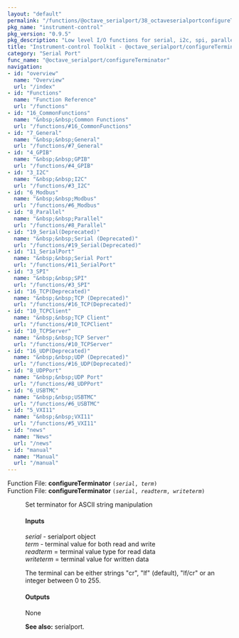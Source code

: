 ```yaml
---
layout: "default"
permalink: "/functions/@octave_serialport/38_octaveserialportconfigureTerminator/"
pkg_name: "instrument-control"
pkg_version: "0.9.5"
pkg_description: "Low level I/O functions for serial, i2c, spi, parallel, tcp, gpib, modbus, vxi11, udp and usbtmc interfaces."
title: "Instrument-control Toolkit - @octave_serialport/configureTerminator"
category: "Serial Port"
func_name: "@octave_serialport/configureTerminator"
navigation:
- id: "overview"
  name: "Overview"
  url: "/index"
- id: "Functions"
  name: "Function Reference"
  url: "/functions"
- id: "16_CommonFunctions"
  name: "&nbsp;&nbsp;Common Functions"
  url: "/functions/#16_CommonFunctions"
- id: "7_General"
  name: "&nbsp;&nbsp;General"
  url: "/functions/#7_General"
- id: "4_GPIB"
  name: "&nbsp;&nbsp;GPIB"
  url: "/functions/#4_GPIB"
- id: "3_I2C"
  name: "&nbsp;&nbsp;I2C"
  url: "/functions/#3_I2C"
- id: "6_Modbus"
  name: "&nbsp;&nbsp;Modbus"
  url: "/functions/#6_Modbus"
- id: "8_Parallel"
  name: "&nbsp;&nbsp;Parallel"
  url: "/functions/#8_Parallel"
- id: "19_Serial(Deprecated)"
  name: "&nbsp;&nbsp;Serial (Deprecated)"
  url: "/functions/#19_Serial(Deprecated)"
- id: "11_SerialPort"
  name: "&nbsp;&nbsp;Serial Port"
  url: "/functions/#11_SerialPort"
- id: "3_SPI"
  name: "&nbsp;&nbsp;SPI"
  url: "/functions/#3_SPI"
- id: "16_TCP(Deprecated)"
  name: "&nbsp;&nbsp;TCP (Deprecated)"
  url: "/functions/#16_TCP(Deprecated)"
- id: "10_TCPClient"
  name: "&nbsp;&nbsp;TCP Client"
  url: "/functions/#10_TCPClient"
- id: "10_TCPServer"
  name: "&nbsp;&nbsp;TCP Server"
  url: "/functions/#10_TCPServer"
- id: "16_UDP(Deprecated)"
  name: "&nbsp;&nbsp;UDP (Deprecated)"
  url: "/functions/#16_UDP(Deprecated)"
- id: "8_UDPPort"
  name: "&nbsp;&nbsp;UDP Port"
  url: "/functions/#8_UDPPort"
- id: "6_USBTMC"
  name: "&nbsp;&nbsp;USBTMC"
  url: "/functions/#6_USBTMC"
- id: "5_VXI11"
  name: "&nbsp;&nbsp;VXI11"
  url: "/functions/#5_VXI11"
- id: "news"
  name: "News"
  url: "/news"
- id: "manual"
  name: "Manual"
  url: "/manual"
---
```

<dl class="first-deftypefn">
<dt class="deftypefn" id="index-configureTerminator"><span class="category-def">Function File: </span><span><strong class="def-name">configureTerminator</strong> <code class="def-code-arguments">(<var class="var">serial</var>, <var class="var">term</var>)</code><a class="copiable-link" href="#index-configureTerminator"></a></span></dt>
<dt class="deftypefnx def-cmd-deftypefn" id="index-configureTerminator-1"><span class="category-def">Function File: </span><span><strong class="def-name">configureTerminator</strong> <code class="def-code-arguments">(<var class="var">serial</var>, <var class="var">readterm</var>, <var class="var">writeterm</var>)</code><a class="copiable-link" href="#index-configureTerminator-1"></a></span></dt>
<dd><p>Set terminator for ASCII string manipulation
</p>
<h4 class="subsubheading" id="Inputs"><span>Inputs<a class="copiable-link" href="#Inputs"></a></span></h4>
<p><var class="var">serial</var> - serialport object<br>
 <var class="var">term</var> - terminal value for both read and write<br>
 <var class="var">readterm</var> = terminal value type for read data<br>
 <var class="var">writeterm</var> = terminal value for written data<br>
</p>
<p>The terminal can be either strings &quot;cr&quot;, &quot;lf&quot; (default), &quot;lf/cr&quot; or an integer between 0 to 255.
</p>
<h4 class="subsubheading" id="Outputs"><span>Outputs<a class="copiable-link" href="#Outputs"></a></span></h4>
<p>None
</p>

<p><strong class="strong">See also:</strong> serialport.
 </p></dd></dl>